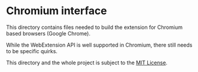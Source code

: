 # Chromium interface
This directory contains files needed to build the extension for Chromium based browsers (Google Chrome).

While the WebExtension API is well supported in Chromium, there still needs to be specific quirks.

This directory and the whole project is subject to the [MIT License](../license).
